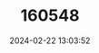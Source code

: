 ---
title: "160548"
category: "Torbenia larseni"
draft: false
date: 2024-02-22 13:03:52
languages:
  English: ["Larsen’s Glasswing"]
---